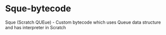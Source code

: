 # Sque-bytecode
Sque (Scratch QUEue) - Custom bytecode which uses Queue data structure and has interpreter in Scratch
